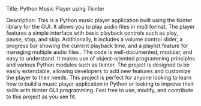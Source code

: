 

Title: Python Music Player using Tkinter 

Description: This is a Python music player application built using the tkinter library for the GUI. It allows you to play audio files in mp3 format. The player features a simple interface with basic playback controls such as play, pause, stop, and skip. Additionally, it includes a volume control slider, a progress bar showing the current playback time, and a playlist feature for managing multiple audio files
                              . The code is well-documented, modular, and easy to understand. It makes use of object-oriented programming principles and various Python modules such as tkinter. The project is designed to be easily extendable, allowing developers to add new features and customize the player to their needs. This project is perfect for anyone looking to learn how to build a music player application in Python or looking to improve their skills with tkinter GUI programming. Feel free to use, modify, and contribute to this project as you see fit.
